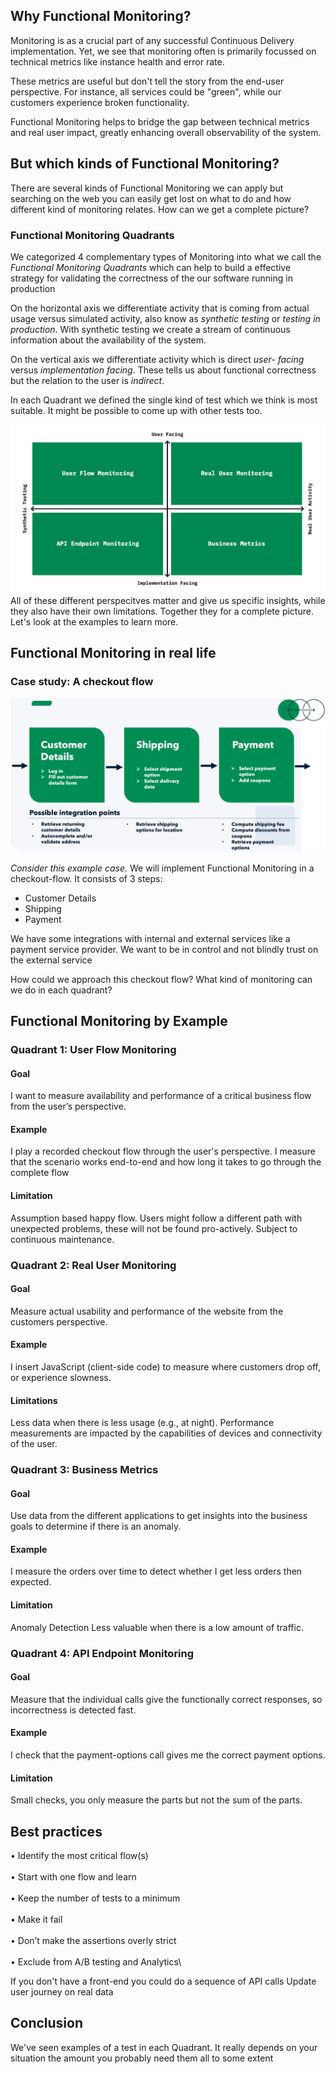 ## Why Functional Monitoring?
Monitoring is as a crucial part of any successful Continuous Delivery implementation. Yet, we see that monitoring often 
is primarily focussed on technical metrics like instance health and error rate.

These metrics are useful but
don't tell the story from the end-user perspective. For instance, all services could be "green", while our customers experience broken functionality. 

Functional Monitoring helps to bridge the gap between technical metrics and real user impact, greatly enhancing overall observability of the system.

## But which kinds of Functional Monitoring?
There are several kinds of Functional Monitoring we can apply but searching on the web you can easily get lost on what to do and how different kind of monitoring relates. How can we get a complete picture?

### Functional Monitoring Quadrants
We categorized 4 complementary types of Monitoring into what we call the _Functional Monitoring Quadrants_ which can help
to build a effective strategy for validating the correctness of the our software running in production

On the horizontal axis we differentiate activity that is coming from actual usage 
versus simulated activity, also know as _synthetic testing_ or _testing in production_. 
With synthetic testing we create a stream of  continuous information about the availability of the system. 

On the vertical axis we differentiate activity which is direct _user- facing_ 
versus _implementation facing_. These tells us about functional correctness but the relation to the user is _indirect_.

In each Quadrant we defined the single kind of test which we think is most suitable. 
It might be possible to come up with other tests too.


![](../functional_monitoring_quadrants_improved.jpeg)
All of these different perspecitves matter and give us specific insights, while they also have their
own limitations. Together they for a complete picture. Let's look at the examples to learn more.

## Functional Monitoring in real life
### Case study: A checkout flow

![](../checkout_flow.png)

_Consider this example case_. We will implement Functional Monitoring in a checkout-flow. 
It consists of 3 steps:
- Customer Details
- Shipping
- Payment

We have some integrations with internal and external services like a payment service provider.
We want to be in control and not blindly trust on the external service

How could we approach this checkout flow? What kind of monitoring can we do in each quadrant?

## Functional Monitoring by Example
### Quadrant 1: User Flow Monitoring
#### Goal
I want to measure availability and performance of a critical business flow from the user’s perspective.
#### Example
I play a recorded checkout flow through the user's
perspective. I measure that the scenario works end-to-end and how long it takes to go through the complete flow
#### Limitation
Assumption based happy flow. Users might follow a different path with unexpected problems, these will not be found pro-actively.
Subject to continuous maintenance.

### Quadrant 2: Real User Monitoring
#### Goal
Measure actual usability and performance of the website from the customers perspective.
#### Example
I insert JavaScript (client-side code) to measure where
customers drop off, or experience slowness.
#### Limitations
Less data when there is less usage (e.g., at night). Performance measurements are impacted by the capabilities of devices and connectivity of the user.

### Quadrant 3: Business Metrics 
#### Goal
Use data from the different applications to get insights into the business goals to determine if there is an anomaly.
#### Example
I measure the orders over time to detect whether I get
less orders then expected.
#### Limitation
Anomaly Detection Less valuable when there is a low amount of traffic.

### Quadrant 4: API Endpoint Monitoring
#### Goal
Measure that the individual calls give the functionally correct responses, so incorrectness is detected fast.
#### Example
I check that the payment-options call gives me the correct
payment options.
#### Limitation
Small checks, you only measure the parts but not the sum of the parts.

## Best practices
• Identify the most critical flow(s)\
<br/>
• Start with one flow and learn\
<br/>
• Keep the number of tests to a minimum\
<br/>
• Make it fail\
<br/>
• Don’t make the assertions overly strict\
<br/>
• Exclude from A/B testing and Analytics\

If you don't have a front-end you could do a sequence of API calls
Update user journey on real data 

## Conclusion
We've seen examples of a test in each Quadrant. It really depends on your situation the amount   you probably need them all to some extent
